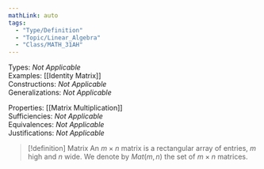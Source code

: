 ```yaml
---
mathLink: auto
tags:
  - "Type/Definition"
  - "Topic/Linear_Algebra"
  - "Class/MATH_31AH"
---
```

Types: <i>Not Applicable</i>  
Examples: [[Identity Matrix]]  
Constructions: <i>Not Applicable</i>  
Generalizations: <i>Not Applicable</i>  

Properties: [[Matrix Multiplication]]  
Sufficiencies: <i>Not Applicable</i>  
Equivalences: <i>Not Applicable</i>  
Justifications: <i>Not Applicable</i>  

> [!definition] Matrix
> An $m \times n$ matrix is a rectangular array of entries, $m$ high and $n$ wide. We denote by $Mat(m,n)$ the set of $m \times n$ matrices.